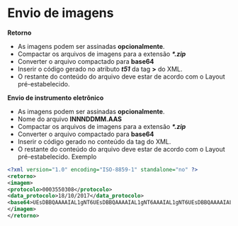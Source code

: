 # Envio de imagens



**Retorno**

* As imagens podem ser assinadas **opcionalmente**.
* Compactar os arquivos de imagens para a extensão _**\*.zip**_
* Converter o arquivo compactado para **base64**
* Inserir o código gerado no atributo _**t51**_ da tag **>** do XML.
* O restante do conteúdo do arquivo deve estar de acordo com o Layout pré-estabelecido.&#x20;

**Envio de instrumento eletrônico**

* As imagens podem ser assinadas **opcionalmente**.
* Nome do arquivo **INNNDDMM.AAS**
* Compactar os arquivos de imagens para a extensão _**\*.zip**_
* Converter o arquivo compactado para **base64**
* Inserir o código gerado no conteúdo da tag do XML.
* O restante do conteúdo do arquivo deve estar de acordo com o Layout pré-estabelecido. Exemplo

```xml
<?xml version="1.0" encoding="ISO-8859-1" standalone="no" ?>
<retorno>
<imagem>
<protocolo>0003550308</protocolo>
<data_protocolo>18/10/2017</data_protocolo>
<base64>UEsDBBQAAAAIAL1gNT6UEsDBBQAAAAIAL1gNT6AAAIAL1gNT6UEsDBBQAAAAIAL1gNT="</base64>
</imagem>
</retorno>
```
